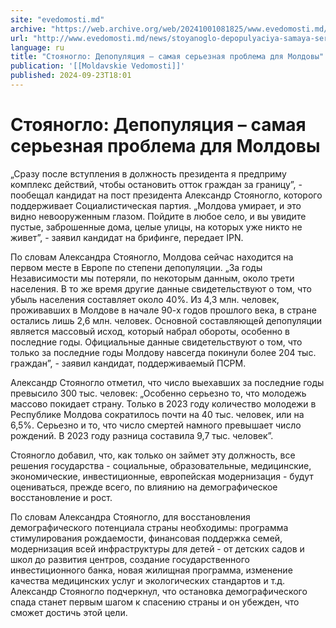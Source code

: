 ```yaml
---
site: "evedomosti.md"
archive: "https://web.archive.org/web/20241001081825/www.evedomosti.md/news/stoyanoglo-depopulyaciya-samaya-sereznaya-problema-dlya-mold"
url: "http://www.evedomosti.md/news/stoyanoglo-depopulyaciya-samaya-sereznaya-problema-dlya-mold"
language: ru
title: "Стояногло: Депопуляция – самая серьезная проблема для Молдовы"
publication: '[[Moldavskie Vedomosti]]'
published: 2024-09-23T18:01
---
```


# Стояногло: Депопуляция – самая серьезная проблема для Молдовы

„Сразу после вступления в должность президента я предприму комплекс действий, чтобы остановить отток граждан за границу”, - пообещал кандидат на пост президента Александр Стояногло, которого поддерживает Социалистическая партия. „Молдова умирает, и это видно невооруженным глазом. Пойдите в любое село, и вы увидите пустые, заброшенные дома, целые улицы, на которых уже никто не живет”, - заявил кандидат на брифинге, передает IPN.

По словам Александра Стояногло, Молдова сейчас находится на первом месте в Европе по степени депопуляции. „За годы Независимости мы потеряли, по некоторым данным, около трети населения. В то же время другие данные свидетельствуют о том, что убыль населения составляет около 40%. Из 4,3 млн. человек, проживавших в Молдове в начале 90-х годов прошлого века, в стране остались лишь 2,6 млн. человек. Основной составляющей депопуляции является массовый исход, который набрал обороты, особенно в последние годы. Официальные данные свидетельствуют о том, что только за последние годы Молдову навсегда покинули более 204 тыс. граждан”, - заявил кандидат, поддерживаемый ПСРМ.

Александр Стояногло отметил, что число выехавших за последние годы превысило 300 тыс. человек: „Особенно серьезно то, что молодежь массово покидает страну. Только в 2023 году количество молодежи в Республике Молдова сократилось почти на 40 тыс. человек, или на 6,5%. Серьезно и то, что число смертей намного превышает число рождений. В 2023 году разница составила 9,7 тыс. человек”.

Стояногло добавил, что, как только он займет эту должность, все решения государства - социальные, образовательные, медицинские, экономические, инвестиционные, европейская модернизация - будут оцениваться, прежде всего, по влиянию на демографическое восстановление и рост.

По словам Александра Стояногло, для восстановления демографического потенциала страны необходимы: программа стимулирования рождаемости, финансовая поддержка семей, модернизация всей инфраструктуры для детей - от детских садов и школ до развития центров, создание государственного инвестиционного банка, новая жилищная программа, изменение качества медицинских услуг и экологических стандартов и т.д. Александр Стояногло подчеркнул, что остановка демографического спада станет первым шагом к спасению страны и он убежден, что сможет достичь этой цели.